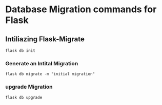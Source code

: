 # Database Migration commands for Flask

## Intiliazing Flask-Migrate
```flask db init```
### Generate an Intital Migration
```flask db migrate -m "initial migration"```

### upgrade Migration
```flask db upgrade```